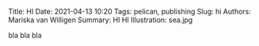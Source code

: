 Title: HI
Date: 2021-04-13 10:20
Tags: pelican, publishing
Slug: hi
Authors: Mariska van Willigen
Summary: HI HI
Illustration: sea.jpg

bla bla bla